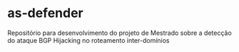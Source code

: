 # as-defender
Repositório para desenvolvimento do projeto de Mestrado sobre a detecção do ataque BGP Hijacking no roteamento inter-domínios
